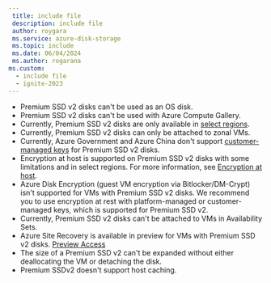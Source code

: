 ```yaml
---
 title: include file
 description: include file
 author: roygara
 ms.service: azure-disk-storage
 ms.topic: include
 ms.date: 06/04/2024
 ms.author: rogarana
ms.custom:
  - include file
  - ignite-2023
---
```

- Premium SSD v2 disks can't be used as an OS disk.
- Premium SSD v2 disks can't be used with Azure Compute Gallery.
- Currently, Premium SSD v2 disks are only available in [select regions](/azure/virtual-machines/disks-deploy-premium-v2#regional-availability).
- Currently, Premium SSD v2 disks can only be attached to zonal VMs.
- Currently, Azure Government and Azure China don't support [customer-managed keys](/azure/virtual-machines/disk-encryption#customer-managed-keys) for Premium SSD v2 disks.
- Encryption at host is supported on Premium SSD v2 disks with some limitations and in select regions. For more information, see [Encryption at host](/azure/virtual-machines/disk-encryption#restrictions-1).
- Azure Disk Encryption (guest VM encryption via Bitlocker/DM-Crypt) isn't supported for VMs with Premium SSD v2 disks. We recommend you to use encryption at rest with platform-managed or customer-managed keys, which is supported for Premium SSD v2. 
- Currently, Premium SSD v2 disks can't be attached to VMs in Availability Sets. 
- Azure Site Recovery is available in preview for VMs with Premium SSD v2 disks. [Preview Access](https://azure.microsoft.com/en-us/updates/premium-ssd-v2-asr-support/)
- The size of a Premium SSD v2 can't be expanded without either deallocating the VM or detaching the disk.
- Premium SSDv2 doesn't support host caching.
